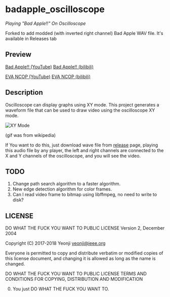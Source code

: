 # badapple_oscilloscope

_Playing "Bad Apple!!" On Oscilloscope_

Forked to add modded (with inverted right channel) Bad Apple WAV file. It's available in Releases tab

## Preview

[Bad Apple!! (YouTube)](https://www.youtube.com/watch?v=NnQF0sojl_0)
[Bad Apple!! (bilibili)](https://www.bilibili.com/video/av32008295)

[EVA NCOP (YouTube)](https://www.youtube.com/watch?v=PRmoaLrOMnY)
[EVA NCOP (bilibili)](https://www.bilibili.com/video/av31907521)

## Description

Oscilloscope can display graphs using XY mode. This project generates a waveform file that can be used to draw video using the oscilloscope XY mode.

![XY Mode](https://upload.wikimedia.org/wikipedia/commons/b/b0/Lissajous_figures_on_oscilloscope_%2890_degrees_phase_shift%29.gif)

(gif was from wikipedia)

If You want to do this, just download wave file from [release](https://github.com/yeonzi/badappe_oscilloscope/releases) page, playing this audio file by any player, the left and right channels are connected to the X and Y channels of the oscilloscope, and you will see the video.

## TODO

1. Change path search algorithm to a faster algorithm.
2. New edge detection algorithm for color frames.
3. Can I read video frame to bitmap using libffmpeg, no need to write to disk?

## LICENSE

  DO WHAT THE FUCK YOU WANT TO PUBLIC LICENSE
   Version 2, December 2004

Copyright (C) 2017-2018 Yeonji <yeonji@ieee.org>

Everyone is permitted to copy and distribute verbatim or modified
copies of this license document, and changing it is allowed as long
as the name is changed.

   DO WHAT THE FUCK YOU WANT TO PUBLIC LICENSE
TERMS AND CONDITIONS FOR COPYING, DISTRIBUTION AND MODIFICATION
 
 0. You just DO WHAT THE FUCK YOU WANT TO.
